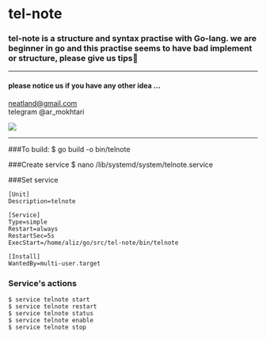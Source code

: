 # tel-note

### tel-note is a structure and syntax practise with Go-lang. we are beginner in go and this practise seems to have bad implement or structure, please give us tips🙏

---

#### please notice us if you have any other idea ...

neatland@gmail.com  
telegram @ar_mokhtari

<img src="https://camo.githubusercontent.com/4724436344c2473558068577d7e9e6b597c2baabe75a499cd67e04a448e00d84/68747470733a2f2f7777772e766563746f726c6f676f2e7a6f6e652f6c6f676f732f676f6c616e672f676f6c616e672d617232312e737667" >

---

###To build:
$ go build -o bin/telnote

###Create service
$ nano /lib/systemd/system/telnote.service

###Set service
````
[Unit]
Description=telnote

[Service]
Type=simple
Restart=always
RestartSec=5s
ExecStart=/home/aliz/go/src/tel-note/bin/telnote

[Install]
WantedBy=multi-user.target
````
### Service's actions
````
$ service telnote start
$ service telnote restart
$ service telnote status
$ service telnote enable
$ service telnote stop
````